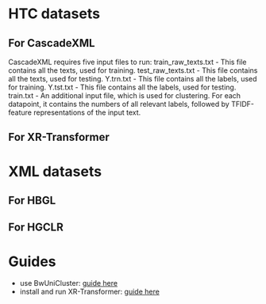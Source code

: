 # HTC datasets
## For CascadeXML
CascadeXML requires five input files to run: 
train_raw_texts.txt - This file contains all the texts, used for training.
test_raw_texts.txt - This file contains all the texts, used for testing.
Y.trn.txt - This file contains all the labels, used for training.
Y.tst.txt - This file contains all the labels, used for testing.
train.txt - An additional input file, which is used for clustering. For each datapoint, it contains the numbers of all relevant labels, followed by TFIDF-feature representations of the input text. 
## For XR-Transformer

# XML datasets
## For HBGL

## For HGCLR

# Guides
- use BwUniCluster: [guide here](bw_uni_cluster.md)
- install and run XR-Transformer: [guide here](xr_transformer_guide.md)
